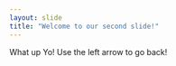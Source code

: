 ```yaml
---
layout: slide
title: "Welcome to our second slide!"
---
```

What up Yo!
Use the left arrow to go back!

